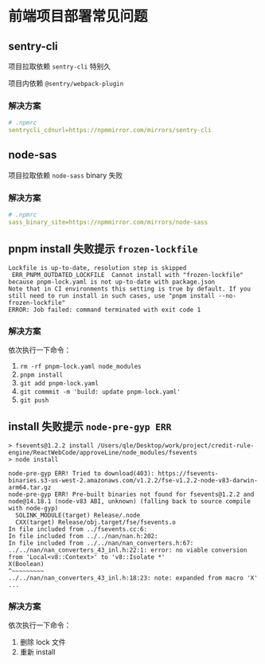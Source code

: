 # 前端项目部署常见问题

## sentry-cli

项目拉取依赖 `sentry-cli` 特别久

项目内依赖 `@sentry/webpack-plugin`

### 解决方案

```yaml
# .npmrc
sentrycli_cdnurl=https://npmmirror.com/mirrors/sentry-cli
```

## node-sas

项目拉取依赖 `node-sass` binary 失败

### 解决方案

```yaml
# .npmrc
sass_binary_site=https://npmmirror.com/mirrors/node-sass
```

## pnpm install 失败提示 `frozen-lockfile`

```shell
Lockfile is up-to-date, resolution step is skipped
 ERR_PNPM_OUTDATED_LOCKFILE  Cannot install with "frozen-lockfile" because pnpm-lock.yaml is not up-to-date with package.json
Note that in CI environments this setting is true by default. If you still need to run install in such cases, use "pnpm install --no-frozen-lockfile"
ERROR: Job failed: command terminated with exit code 1
```

### 解决方案

依次执行一下命令：

1. `rm -rf pnpm-lock.yaml node_modules`
2. `pnpm install`
3. `git add pnpm-lock.yaml`
4. `git commmit -m 'build: update pnpm-lock.yaml'`
5. `git push`

## install 失败提示 `node-pre-gyp ERR`

```shell
> fsevents@1.2.2 install /Users/qle/Desktop/work/project/credit-rule-engine/ReactWebCode/approveLine/node_modules/fsevents
> node install

node-pre-gyp ERR! Tried to download(403): https://fsevents-binaries.s3-us-west-2.amazonaws.com/v1.2.2/fse-v1.2.2-node-v83-darwin-arm64.tar.gz 
node-pre-gyp ERR! Pre-built binaries not found for fsevents@1.2.2 and node@14.18.1 (node-v83 ABI, unknown) (falling back to source compile with node-gyp) 
  SOLINK_MODULE(target) Release/.node
  CXX(target) Release/obj.target/fse/fsevents.o
In file included from ../fsevents.cc:6:
In file included from ../../nan/nan.h:202:
In file included from ../../nan/nan_converters.h:67:
../../nan/nan_converters_43_inl.h:22:1: error: no viable conversion from 'Local<v8::Context>' to 'v8::Isolate *'
X(Boolean)
^~~~~~~~~~
../../nan/nan_converters_43_inl.h:18:23: note: expanded from macro 'X'
...
```

### 解决方案

依次执行一下命令：

1. 删除 lock 文件
2. 重新 install
